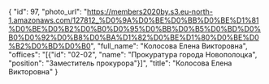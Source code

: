{
    "id": 97,
    "photo_url": "https://members2020by.s3.eu-north-1.amazonaws.com/127812_%D0%9A%D0%BE%D0%BB%D0%BE%D1%81%D0%BE%D0%B2%D0%B0%D0%95%D0%BB%D0%B5%D0%BD%D0%B0%D0%92%D0%B8%D0%BA%D1%82%D0%BE%D1%80%D0%BE%D0%B2%D0%BD%D0%B0",
    "full_name": "Колосова Елена Викторовна",
    "offices": "[{\"id\": \"02-02\", \"name\": \"Прокуратура города Новополоцка\", \"position\": \"Заместитель прокурора\"}]",
    "title": "Колосова Елена Викторовна"
}